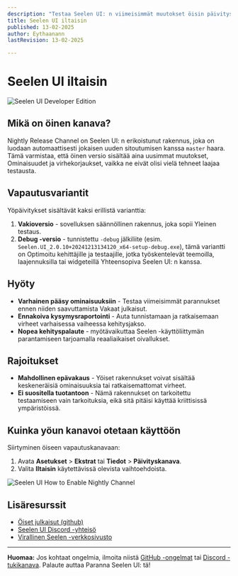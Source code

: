 ```yaml
---
description: "Testaa Seelen UI: n viimeisimmät muutokset öisin päivityskanavalla!"
title: Seelen UI iltaisin
published: 13-02-2025
author: Eythaanann
lastRevision: 13-02-2025

---
```


# Seelen UI iltaisin

![Seelen UI Developer Edition](https://github.com/user-attachments/assets/76634b49-7b09-4ef2-9643-e93542309f5d)

## Mikä on öinen kanava?

Nightly Release Channel on Seelen UI: n erikoistunut rakennus, joka on
 luodaan automaattisesti jokaisen uuden sitoutumisen kanssa `master` haara. Tämä
 varmistaa, että öinen versio sisältää aina uusimmat muutokset,
 Ominaisuudet ja virhekorjaukset, vaikka ne eivät olisi vielä tehneet laajaa testausta.

## Vapautusvariantit

Yöpäivitykset sisältävät kaksi erillistä varianttia:

1. **Vakioversio** - sovelluksen säännöllinen rakennus, joka sopii
    Yleinen testaus.
2. **Debug -versio** - tunnistettu `-debug` jälkiliite (esim.
   `Seelen.UI_2.0.10+20241213134120_x64-setup-debug.exe`), tämä variantti on
    Optimoitu kehittäjille ja testaajille, jotka työskentelevät teemoilla, laajennuksilla tai widgeteillä
    Yhteensopiva Seelen UI: n kanssa.

## Hyöty

* **Varhainen pääsy ominaisuuksiin** - Testaa viimeisimmät parannukset ennen niiden saavuttamista
   Vakaat julkaisut.
* **Ennakoiva kysymysraportointi** - Auta tunnistamaan ja ratkaisemaan virheet varhaisessa vaiheessa
   kehitysjakso.
* **Nopea kehityspalaute** - myötävaikuttaa Seelen -käyttöliittymän parantamiseen tarjoamalla
   reaaliaikaiset oivallukset.

## Rajoitukset

* **Mahdollinen epävakaus** - Yöiset rakennukset voivat sisältää keskeneräisiä ominaisuuksia tai
   ratkaisemattomat virheet.
* **Ei suositella tuotantoon** - Nämä rakennukset on tarkoitettu testaamiseen
   vain tarkoituksia, eikä sitä pitäisi käyttää kriittisissä ympäristöissä.

## Kuinka yöun kanavoi otetaan käyttöön

Siirtyminen öiseen vapautuskanavaan:

1. Avata **Asetukset** > **Ekstrat** tai **Tiedot** > **Päivityskanava**.
2. Valita **Iltaisin** käytettävissä olevista vaihtoehdoista.

![Seelen UI How to Enable Nightly Channel](https://github.com/user-attachments/assets/ae88aeac-98cc-4424-a9e7-fb59740b694e)

## Lisäresurssit

* [Öiset julkaisut (github)](https://github.com/eythaann/Seelen-UI/releases/tag/nightly)
* [Seelen UI Discord -yhteisö](https://discord.gg/ABfASx5ZAJ)
* [Virallinen Seelen -verkkosivusto](https://seelen.io)

***

**Huomaa:** Jos kohtaat ongelmia, ilmoita niistä
[GitHub -ongelmat](https://github.com/eythaann/Seelen-UI/issues) tai
[Discord -tukikanava](https://discord.gg/ABfASx5ZAJ). Palaute auttaa
 Paranna Seelen UI: tä!

